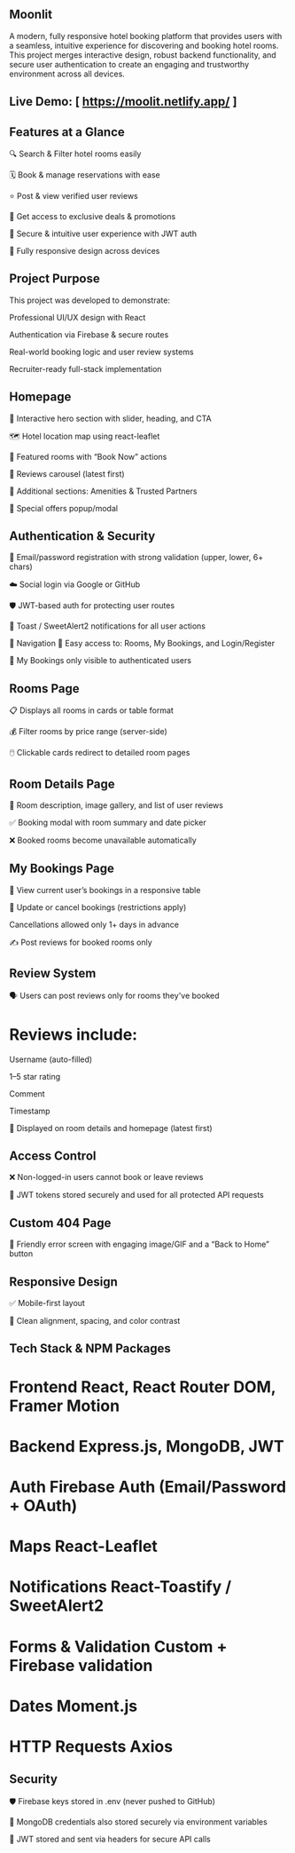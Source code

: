 ## Moonlit
A modern, fully responsive hotel booking platform that provides users with a seamless, intuitive experience for discovering and booking hotel rooms. This project merges interactive design, robust backend functionality, and secure user authentication to create an engaging and trustworthy environment across all devices.

## Live Demo: [ https://moolit.netlify.app/ ]

## Features at a Glance
🔍 Search & Filter hotel rooms easily

🗓️ Book & manage reservations with ease

⭐ Post & view verified user reviews

💸 Get access to exclusive deals & promotions

🔐 Secure & intuitive user experience with JWT auth

📱 Fully responsive design across devices

## Project Purpose
This project was developed to demonstrate:

Professional UI/UX design with React

Authentication via Firebase & secure routes

Real-world booking logic and user review systems

Recruiter-ready full-stack implementation
 
## Homepage
🎯 Interactive hero section with slider, heading, and CTA

🗺️ Hotel location map using react-leaflet

🌟 Featured rooms with “Book Now” actions

💬 Reviews carousel (latest first)

🧾 Additional sections: Amenities & Trusted Partners

🎁 Special offers popup/modal

## Authentication & Security
🔑 Email/password registration with strong validation (upper, lower, 6+ chars)

☁️ Social login via Google or GitHub

🛡️ JWT-based auth for protecting user routes

🔔 Toast / SweetAlert2 notifications for all user actions

🧭 Navigation
🔗 Easy access to: Rooms, My Bookings, and Login/Register

👤 My Bookings only visible to authenticated users

## Rooms Page
📋 Displays all rooms in cards or table format

💰 Filter rooms by price range (server-side)

🖱️ Clickable cards redirect to detailed room pages

## Room Details Page
📝 Room description, image gallery, and list of user reviews

✅ Booking modal with room summary and date picker

❌ Booked rooms become unavailable automatically

## My Bookings Page
🧾 View current user’s bookings in a responsive table

🔄 Update or cancel bookings (restrictions apply)

Cancellations allowed only 1+ days in advance

✍️ Post reviews for booked rooms only

## Review System
🗣 Users can post reviews only for rooms they've booked

# Reviews include:

Username (auto-filled)

1–5 star rating

Comment

Timestamp

📍 Displayed on room details and homepage (latest first)

## Access Control
❌ Non-logged-in users cannot book or leave reviews

🔐 JWT tokens stored securely and used for all protected API requests

## Custom 404 Page
🚫 Friendly error screen with engaging image/GIF and a “Back to Home” button

## Responsive Design
✅ Mobile-first layout

🧠 Clean alignment, spacing, and color contrast


## Tech Stack & NPM Packages

# Frontend	React, React Router DOM, Framer Motion
# Backend	Express.js, MongoDB, JWT
# Auth	Firebase Auth (Email/Password + OAuth)
# Maps	React-Leaflet
# Notifications	React-Toastify / SweetAlert2
# Forms & Validation	Custom + Firebase validation
# Dates	Moment.js
# HTTP Requests	Axios


## Security
🛡 Firebase keys stored in .env (never pushed to GitHub)

🧪 MongoDB credentials also stored securely via environment variables

🔐 JWT stored and sent via headers for secure API calls
